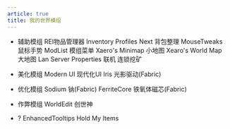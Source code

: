 ```yaml
---
article: true
title: 我的世界模组
---
```


- 辅助模组
REI物品管理器
Inventory Profiles Next 背包整理
MouseTweaks 鼠标手势
ModList 模组菜单
Xaero's Minimap 小地图
Xearo's World Map 大地图
Lan Server Properties 联机
连锁挖矿

- 美化模组
Modern UI 现代化UI
Iris 光影驱动(Fabric)

- 优化模组
Sodium 钠(Fabric)
FerriteCore 铁氧体磁芯(Fabric)


- 作弊模组
WorldEdit 创世神

- ?
EnhancedTooltips
Hold My Items